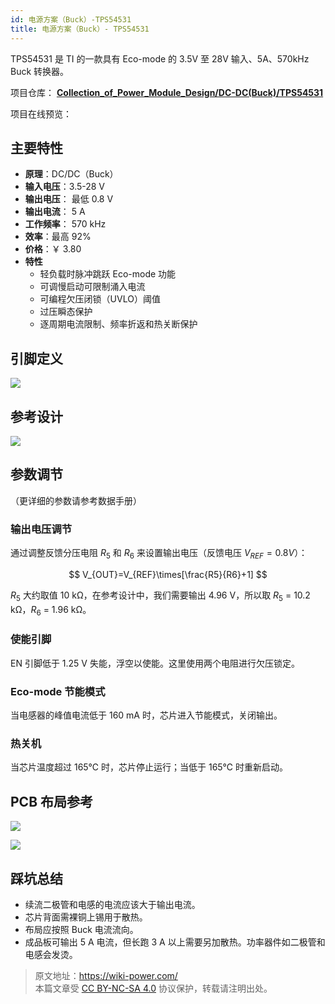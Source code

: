 ```yaml
---
id: 电源方案（Buck）-TPS54531
title: 电源方案（Buck）- TPS54531
---
```


TPS54531 是 TI 的一款具有 Eco-mode 的 3.5V 至 28V 输入、5A、570kHz Buck 转换器。

项目仓库： [**Collection_of_Power_Module_Design/DC-DC(Buck)/TPS54531**](<https://github.com/linyuxuanlin/Collection_of_Power_Module_Design/tree/main/DC-DC(Buck)/TPS54531>)

项目在线预览：

<div class="altium-iframe-viewer">
  <div
    class="altium-ecad-viewer"
    data-project-src="https://github.com/linyuxuanlin/Collection_of_Power_Module_Design/raw/main/DC-DC(Buck)/TPS54531/TPS54531.zip"
  ></div>
</div>

## 主要特性

- **原理**：DC/DC（Buck）
- **输入电压**：3.5-28 V
- **输出电压**： 最低 0.8 V
- **输出电流**： 5 A
- **工作频率**： 570 kHz
- **效率**：最高 92%
- **价格**：￥ 3.80
- **特性**
  - 轻负载时脉冲跳跃 Eco-mode 功能
  - 可调慢启动可限制涌入电流
  - 可编程欠压闭锁（UVLO）阈值
  - 过压瞬态保护
  - 逐周期电流限制、频率折返和热关断保护

## 引脚定义

![](https://wiki-media-1253965369.cos.ap-guangzhou.myqcloud.com/img/20210713153815.png)

## 参考设计

![](https://wiki-media-1253965369.cos.ap-guangzhou.myqcloud.com/img/20210713173605.png)

## 参数调节

（更详细的参数请参考数据手册）

### 输出电压调节

通过调整反馈分压电阻 $R_5$ 和 $R_6$ 来设置输出电压（反馈电压 $V_{REF}=0.8 V$）：

$$
V_{OUT}=V_{REF}\times[\frac{R5}{R6}+1]
$$

$R_5$ 大约取值 10 kΩ，在参考设计中，我们需要输出 4.96 V，所以取 $R_5$ = 10.2 kΩ，$R_6$ = 1.96 kΩ。

### 使能引脚

EN 引脚低于 1.25 V 失能，浮空以使能。这里使用两个电阻进行欠压锁定。

### Eco-mode 节能模式

当电感器的峰值电流低于 160 mA 时，芯片进入节能模式，关闭输出。

### 热关机

当芯片温度超过 165℃ 时，芯片停止运行；当低于 165℃ 时重新启动。

## PCB 布局参考

![](https://wiki-media-1253965369.cos.ap-guangzhou.myqcloud.com/img/20210713161521.png)

![](https://wiki-media-1253965369.cos.ap-guangzhou.myqcloud.com/img/20210713162833.png)

## 踩坑总结

- 续流二极管和电感的电流应该大于输出电流。
- 芯片背面需裸铜上锡用于散热。
- 布局应按照 Buck 电流流向。
- 成品板可输出 5 A 电流，但长跑 3 A 以上需要另加散热。功率器件如二极管和电感会发烫。

> 原文地址：<https://wiki-power.com/>  
> 本篇文章受 [CC BY-NC-SA 4.0](https://creativecommons.org/licenses/by/4.0/deed.zh) 协议保护，转载请注明出处。
